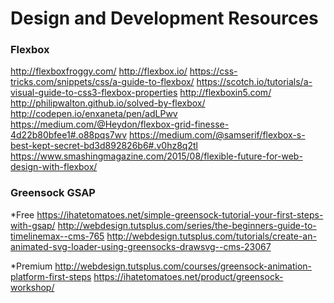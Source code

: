 # Design and Development Resources

### Flexbox
http://flexboxfroggy.com/
http://flexbox.io/
https://css-tricks.com/snippets/css/a-guide-to-flexbox/
https://scotch.io/tutorials/a-visual-guide-to-css3-flexbox-properties
http://flexboxin5.com/
http://philipwalton.github.io/solved-by-flexbox/
http://codepen.io/enxaneta/pen/adLPwv
https://medium.com/@Heydon/flexbox-grid-finesse-4d22b80bfee1#.o88pqs7wv
https://medium.com/@samserif/flexbox-s-best-kept-secret-bd3d892826b6#.v0hz8q2tl
https://www.smashingmagazine.com/2015/08/flexible-future-for-web-design-with-flexbox/

### Greensock GSAP
*Free
https://ihatetomatoes.net/simple-greensock-tutorial-your-first-steps-with-gsap/
http://webdesign.tutsplus.com/series/the-beginners-guide-to-timelinemax--cms-765
http://webdesign.tutsplus.com/tutorials/create-an-animated-svg-loader-using-greensocks-drawsvg--cms-23067

*Premium
http://webdesign.tutsplus.com/courses/greensock-animation-platform-first-steps
https://ihatetomatoes.net/product/greensock-workshop/
